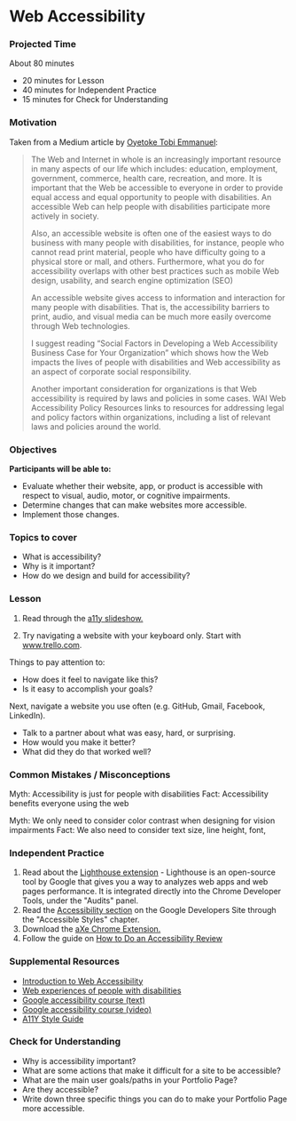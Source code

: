 # Web Accessibility

### Projected Time
About 80 minutes

- 20 minutes for Lesson
- 40 minutes for Independent Practice
- 15 minutes for Check for Understanding

### Motivation

Taken from a Medium article by [Oyetoke Tobi Emmanuel](https://medium.com/fbdevclagos/why-web-accessibility-is-important-and-how-you-can-accomplish-it-4f59fda7859c):

<blockquote cite="https://medium.com/fbdevclagos/why-web-accessibility-is-important-and-how-you-can-accomplish-it-4f59fda7859c"> The Web and Internet in whole is an increasingly important resource in many aspects of our life which includes: education, employment, government, commerce, health care, recreation, and more. It is important that the Web be accessible to everyone in order to provide equal access and equal opportunity to people with disabilities. An accessible Web can help people with disabilities participate more actively in society.

Also, an accessible website is often one of the easiest ways to do business with many people with disabilities, for instance, people who cannot read print material, people who have difficulty going to a physical store or mall, and others. Furthermore, what you do for accessibility overlaps with other best practices such as mobile Web design, usability, and search engine optimization (SEO)

An accessible website gives access to information and interaction for many people with disabilities. That is, the accessibility barriers to print, audio, and visual media can be much more easily overcome through Web technologies.

I suggest reading “Social Factors in Developing a Web Accessibility Business Case for Your Organization” which shows how the Web impacts the lives of people with disabilities and Web accessibility as an aspect of corporate social responsibility.

Another important consideration for organizations is that Web accessibility is required by laws and policies in some cases. WAI Web Accessibility Policy Resources links to resources for addressing legal and policy factors within organizations, including a list of relevant laws and policies around the world.
</blockquote>

### Objectives

**Participants will be able to:**
- Evaluate whether their website, app, or product is accessible with respect to visual, audio, motor, or cognitive impairments.
- Determine changes that can make websites more accessible.
- Implement those changes.

### Topics to cover

- What is accessibility?
- Why is it important?
- How do we design and build for accessibility?

### Lesson

1. Read through the [a11y slideshow.](https://docs.google.com/presentation/d/1b0WNXL2pcw7XwcuF2k4M0ZqzIt-iUpnAQiQZ60BzyFI/edit?usp=sharing)

2. Try navigating a website with your keyboard only.
Start with www.trello.com. 

Things to pay attention to:
- How does it feel to navigate like this?
- Is it easy to accomplish your goals?

Next, navigate a website you use often (e.g. GitHub, Gmail, Facebook, LinkedIn).
- Talk to a partner about what was easy, hard, or surprising.
- How would you make it better?
- What did they do that worked well?

### Common Mistakes / Misconceptions

Myth: Accessibility is just for people with disabilities
Fact: Accessibility benefits everyone using the web

Myth: We only need to consider color contrast when designing for vision impairments 
Fact: We also need to consider text size, line height, font,

### Independent Practice
1. Read about the [Lighthouse extension](https://github.com/GoogleChrome/lighthouse) - Lighthouse is an open-source tool by Google that gives you a way to analyzes web apps and web pages performance. It is integrated directly into the Chrome Developer Tools, under the "Audits" panel.
2. Read the [Accessibility section](https://developers.google.com/web/fundamentals/accessibility/) on the Google Developers Site through the "Accessible Styles" chapter.
3. Download the [aXe Chrome Extension.](https://chrome.google.com/webstore/detail/axe/lhdoppojpmngadmnindnejefpokejbdd)
4. Follow the guide on [How to Do an Accessibility Review](https://developers.google.com/web/fundamentals/accessibility/how-to-review)

### Supplemental Resources

- [Introduction to Web Accessibility](https://www.creativebloq.com/netmag/simple-introduction-web-accessibility-7116888)
- [Web experiences of people with disabilities](https://webaim.org/intro/#people)
- [Google accessibility course (text)](https://developers.google.com/web/fundamentals/accessibility/) 
- [Google accessibility course (video)](https://www.udacity.com/course/web-accessibility--ud891)
- [A11Y Style Guide](https://a11y-style-guide.com/style-guide/)

### Check for Understanding

- Why is accessibility important?
-  What are some actions that make it difficult for a site to be accessible?
- What are the main user goals/paths in your Portfolio Page?
- Are they accessible?
- Write down three specific things you can do to make your Portfolio Page more accessible.
